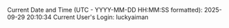 Current Date and Time (UTC - YYYY-MM-DD HH:MM:SS formatted): 2025-09-29 20:10:34
Current User's Login: luckyaiman
